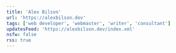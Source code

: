 ```yaml
---
title: 'Alex Bilson'
url: 'https://alexbilson.dev'
tags: ['web developer', 'webmaster', 'writer', 'consultant']
updatesFeed: 'https://alexbilson.dev/index.xml'
nsfw: false
rss: true
---
```

